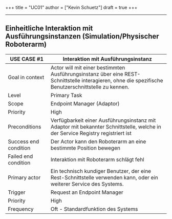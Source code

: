+++
title = "UC01"
author = ["Kevin Schuetz"]
draft = true
+++

---

## Einheitliche Interaktion mit Ausführungsinstanzen (Simulation/Physischer Roboterarm)

| USE CASE **#1**       | Interaktion mit Ausführungsinstanz                                   |
|-----------------------|---------------------------------------------------------------------|
| Goal in context       | Actor will mit einer bestimmten Ausführungsinstanz über eine REST-Schnittstelle interagieren, ohne die spezifische Benutzerschnittstelle zu kennen. |
| Level                 | Primary Task                             |
| Scope                 | Endpoint Manager (Adaptor)                                                 |
| Priority              | High                                                        |
| Preconditions         | Verfügbarkeit einer Ausführungsinstanz mit Adaptor mit bekannter Schnittstelle, welche in der Service Registry registriert ist                     |
| Success end condition | Der Actor kann den Roboterarm an eine bestimmte Position bewegen |
| Failed end condition  | Interaktion mit Roboterarm schlägt fehl                                               |
| Primary actor         | Ein technisch kundiger Benutzer, der eine Rest-Schnittstelle verwenden kann, oder ein weiterer Service des Systems.  |
| Trigger               | Request an Endpoint Manager                                         |
| Priority              | High                                                        |
| Frequency             | Oft - Standardfunktion des Systems                  |
